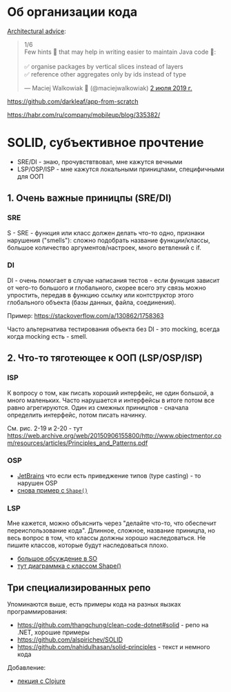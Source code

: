 Об организации кода
===================

[Architectural advice](https://twitter.com/maciejwalkowiak/status/1146179460548440065):

<blockquote class="twitter-tweet" data-lang="ru"><p lang="en" dir="ltr">1/6 <br>Few hints 💬 that may help in writing easier to maintain Java code 📢:<br><br>✅ organise packages by vertical slices instead of layers<br>✅ reference other aggregates only by ids instead of type</p>&mdash; Maciej Walkowiak 🍃 (@maciejwalkowiak) <a href="https://twitter.com/maciejwalkowiak/status/1146179460548440065?ref_src=twsrc%5Etfw">2 июля 2019 г.</a></blockquote>
<script async src="https://platform.twitter.com/widgets.js" charset="utf-8"></script>


<https://github.com/darkleaf/app-from-scratch>

<https://habr.com/ru/company/mobileup/blog/335382/>

SOLID, субъективное прочтение 
=============================


- SRE/DI - знаю, прочувствтвовал, мне кажутся вечными
- LSP/OSP/ISP - мне кажутся локальными приницпами, специфичными для OOП

## 1. Очень важные приницпы (SRE/DI)


### SRE

S - SRE - функция или класс должен делать что-то одно, признаки нарушения ("smells"): сложно подобрать название функции/классы, большое количество аргументов/настроек, много ветвлений с if. 

### DI

DI - очень помогает в случае написания тестов - если функция зависит от чего-то большого и глобального,
скорее всего эту связь можно упростить, передав в функцию ссылку или контструктор этого глобального объекта (базы данных, файла, соединения). 

Пример: https://stackoverflow.com/a/130862/1758363

Часто альтернатива тестирования объекта без DI - это mocking, всегда когда mocking есть - smell. 

##  2. Что-то тяготеющее к ООП (LSP/OSP/ISP)

### ISP

К вопросу о том, как писать хороший интерфейс, не один большой, а много маленьких. 
Часто нарушается и интерфейсы в итоге потом все равно агрегируются. Один из смежных приницпов - сначала определить интерфейс, потом писать начинку.

См. рис. 2-19 и 2-20 - тут  https://web.archive.org/web/20150906155800/http://www.objectmentor.com/resources/articles/Principles_and_Patterns.pdf  

### OSP 

- [JetBrains](https://blog.jetbrains.com/upsource/2015/08/31/what-to-look-for-in-a-code-review-solid-principles-2/)
что если есть приведжение типов (type casting) - то нарушен OSP
- [снова пример с `Shape()`](http://joelabrahamsson.com/a-simple-example-of-the-openclosed-principle/)

### LSP

Мне кажется, можно объяснить через "делайте что-то, что обеспечит переиспользование кода". Длинное, сложное, название приницпа, но весь вопрос в том, что классы должны хорошо наследоваться. Не пишите классов, которые будут наследоваться плохо. 

- [большое обсуждение в SO](https://stackoverflow.com/questions/56860/what-is-an-example-of-the-liskov-substitution-principle)
- [тут диаграммка с классом Shape()](https://github.com/alspirichev/SOLID#the-liskov-substitution-principle-lsp)

## Три специализированных репо

Упоминаются выше, есть примеры кода на разных яызках программирования:

- <https://github.com/thangchung/clean-code-dotnet#solid> - репо на .NET, хорошие примеры
- <https://github.com/alspirichev/SOLID>
- <https://github.com/nahidulhasan/solid-principles> - текст и немного кода
  
Добавление:

- [лекция с Clojure](https://www.infoq.com/presentations/SOLID-Clojure/#downloadPdf/)

